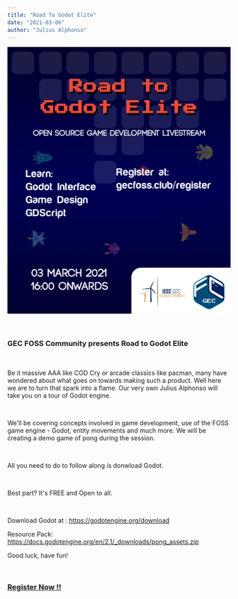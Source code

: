 ```yaml
---
title: "Road To Godot Elite"
date: "2021-03-06"
author: "Julius Alphonso"
---
```


![Road To Godot Elite Poster](./images/road-to-godot-elite.jpeg)

<br>

### GEC FOSS Community presents Road to Godot Elite

<br>

Be it massive AAA like COD Cry or arcade classics like pacman, many have wondered about what goes on towards making such a product. Well here we are to turn that spark into a flame. Our very own Julius Alphonso will take you on a tour of Godot engine.

<br>

We'll be covering concepts involved in game development, use of the FOSS game engine - Godot, entity movements and much more. We will be creating a demo game of pong during the session.  

<br>

All you need to do to follow along is donwload Godot.

<br>

Best part? It's FREE and Open to all.

<br>

Download Godot at : https://godotengine.org/download

Resource Pack: https://docs.godotengine.org/en/2.1/_downloads/pong_assets.zip


Good luck, have fun!

<br>

### **[Register Now !!](/register)**

<br>
